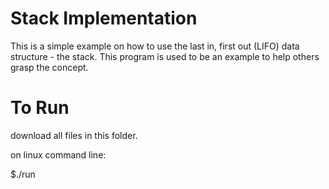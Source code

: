 # Stack Implementation
This is a simple example on how to use the last in, first out (LIFO) data structure - the stack. This program is used to
be an example to help others grasp the concept. 

# To Run

download all files in this folder. 

on linux command line:

$./run
